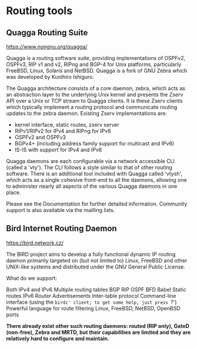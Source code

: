 # Routing tools

## Quagga Routing Suite
https://www.nongnu.org/quagga/

Quagga is a routing software suite, providing implementations of OSPFv2, OSPFv3, RIP v1 and v2, RIPng and BGP-4 for Unix platforms, particularly FreeBSD, Linux, Solaris and NetBSD. Quagga is a fork of GNU Zebra which was developed by Kunihiro Ishiguro.

The Quagga architecture consists of a core daemon, zebra, which acts as an abstraction layer to the underlying Unix kernel and presents the Zserv API over a Unix or TCP stream to Quagga clients. It is these Zserv clients which typically implement a routing protocol and communicate routing updates to the zebra daemon. Existing Zserv implementations are:

- kernel interface, static routes, zserv server
- RIPv1/RIPv2 for IPv4 and RIPng for IPv6
- OSPFv2 and OSPFv3
- BGPv4+ (including address family support for multicast and IPv6)
- IS-IS with support for IPv4 and IPv6

Quagga daemons are each configurable via a network accessible CLI (called a 'vty'). The CLI follows a style similar to that of other routing software. There is an additional tool included with Quagga called 'vtysh', which acts as a single cohesive front-end to all the daemons, allowing one to administer nearly all aspects of the various Quagga daemons in one place.

Please see the Documentation for further detailed information. Community support is also available via the mailling lists.

## Bird Internet Routing Daemon
https://bird.network.cz/

The BIRD project aims to develop a fully functional dynamic IP routing daemon primarily targeted on (but not limited to) Linux, FreeBSD and other UNIX-like systems and distributed under the GNU General Public License.

What do we support:

Both IPv4 and IPv6
Multiple routing tables
BGP
RIP
OSPF
BFD
Babel
Static routes
IPv6 Router Advertisements
Inter-table protocol
Command-line interface (using the `birdc' client; to get some help, just press `?')
Powerful language for route filtering
Linux, FreeBSD, NetBSD, OpenBSD ports

**There already exist other such routing daemons: routed (RIP only), GateD (non-free), Zebra and MRTD, but their capabilities are limited and they are relatively hard to configure and maintain.**
